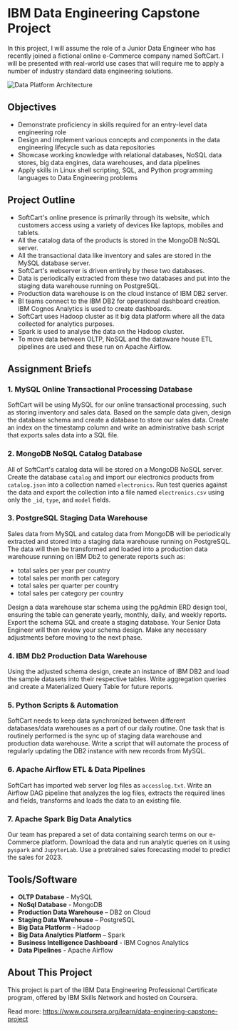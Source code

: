# IBM Data Engineering Capstone Project
In this project, I will assume the role of a Junior Data Engineer who has recently joined a fictional online e-Commerce company named SoftCart. I will be presented with real-world use cases that will require me to apply a number of industry standard data engineering solutions.

![Data Platform Architecture](data-platform-architecture)

## Objectives
- Demonstrate proficiency in skills required for an entry-level data engineering role
- Design and implement various concepts and components in the data engineering lifecycle such as data repositories
- Showcase working knowledge with relational databases, NoSQL data stores, big data engines, data warehouses, and data pipelines
- Apply skills in Linux shell scripting, SQL, and Python programming languages to Data Engineering problems

## Project Outline
- SoftCart's online presence is primarily through its website, which customers access using a variety of devices like laptops, mobiles and tablets.
- All the catalog data of the products is stored in the MongoDB NoSQL server.
- All the transactional data like inventory and sales are stored in the MySQL database server.
- SoftCart's webserver is driven entirely by these two databases.
- Data is periodically extracted from these two databases and put into the staging data warehouse running on PostgreSQL.
- Production data warehouse is on the cloud instance of IBM DB2 server.
- BI teams connect to the IBM DB2 for operational dashboard creation. IBM Cognos Analytics is used to create dashboards.
- SoftCart uses Hadoop cluster as it big data platform where all the data collected for analytics purposes.
- Spark is used to analyse the data on the Hadoop cluster.
- To move data between OLTP, NoSQL and the dataware house ETL pipelines are used and these run on Apache Airflow.

## Assignment Briefs

### 1. MySQL Online Transactional Processing Database
SoftCart will be using MySQL for our online transactional processing, such as storing inventory and sales data. Based on the sample data given, design the database schema and create a database to store our sales data. Create an index on the timestamp column and write an administrative bash script that exports sales data into a SQL file.

### 2. MongoDB NoSQL Catalog Database
All of SoftCart's catalog data will be stored on a MongoDB NoSQL server. Create the database `catalog` and import our electronics products from `catalog.json` into a collection named `electronics`. Run test queries against the data and export the collection into a file named `electronics.csv` using only the `_id`, `type`, and `model` fields.

### 3. PostgreSQL Staging Data Warehouse
Sales data from MySQL and catalog data from MongoDB will be periodically extracted and stored into a staging data warehouse running on PostgreSQL. The data will then be transformed and loaded into a production data warehouse running on IBM Db2 to generate reports such as:
- total sales per year per country
- total sales per month per category
- total sales per quarter per country
- total sales per category per country

Design a data warehouse star schema using the pgAdmin ERD design tool, ensuring the table can generate yearly, monthly, daily, and weekly reports. Export the schema SQL and create a staging database. Your Senior Data Engineer will then review your schema design. Make any necessary adjustments before moving to the next phase.

### 4. IBM Db2 Production Data Warehouse
Using the adjusted schema design, create an instance of IBM DB2 and load the sample datasets into their respective tables. Write aggregation queries and create a Materialized Query Table for future reports.

### 5. Python Scripts & Automation
SoftCart needs to keep data synchronized between different databases/data warehouses as a part of our daily routine. One task that is routinely performed is the sync up of staging data warehouse and production data warehouse. Write a script that will automate the process of regularly updating the DB2 instance with new records from MySQL.

### 6. Apache Airflow ETL & Data Pipelines
SoftCart has imported web server log files as `accesslog.txt`. Write an Airflow DAG pipeline that analyzes the log files, extracts the required lines and fields, transforms and loads the data to an existing file.

### 7. Apache Spark Big Data Analytics
Our team has prepared a set of data containing search terms on our e-Commerce platform. Download the data and run analytic queries on it using `pyspark` and `JupyterLab`. Use a pretrained sales forecasting model to predict the sales for 2023.

## Tools/Software
- **OLTP Database** - MySQL
- **NoSql Database** - MongoDB
- **Production Data Warehouse** – DB2 on Cloud
- **Staging Data Warehouse** – PostgreSQL
- **Big Data Platform** - Hadoop
- **Big Data Analytics Platform** – Spark
- **Business Intelligence Dashboard** - IBM Cognos Analytics
- **Data Pipelines** - Apache Airflow

## About This Project
This project is part of the IBM Data Engineering Professional Certificate program, offered by IBM Skills Network and hosted on Coursera.

Read more: https://www.coursera.org/learn/data-enginering-capstone-project
